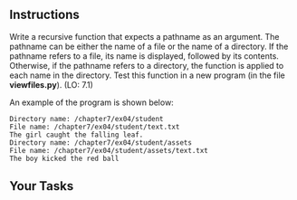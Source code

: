 ## Instructions

Write a recursive function that expects a pathname as an argument. The pathname can be either the name of a file or the name of a directory. If the pathname refers to a file, its name is displayed, followed by its contents. Otherwise, if the pathname refers to a directory, the function is applied to each name in the directory. Test this function in a new program (in the file **viewfiles.py**). (LO: 7.1)

An example of the program is shown below:

```
Directory name: /chapter7/ex04/student
File name: /chapter7/ex04/student/text.txt
The girl caught the falling leaf.
Directory name: /chapter7/ex04/student/assets
File name: /chapter7/ex04/student/assets/text.txt
The boy kicked the red ball
```

## Your Tasks
